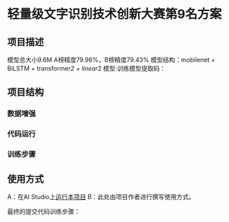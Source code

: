 # 轻量级文字识别技术创新大赛第9名方案

## 项目描述
模型总大小9.6M A榜精度79.96%，B榜精度79.43%
模型结构：mobilenet + BiLSTM + transformer*2 + linear*2
模型:训练模型提取码：

## 项目结构

  ### 数据增强
  ### 代码运行
  ### 训练步骤
  
## 使用方式
A：在AI Studio上[运行本项目](https://aistudio.baidu.com/aistudio/usercenter)
B：此处由项目作者进行撰写使用方式。

最终的提交代码训练步骤：

